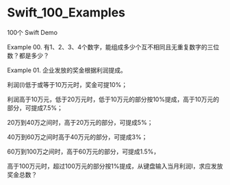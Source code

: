 # Swift_100_Examples

100个 Swift Demo

Example 00.
有1、2、3、4个数字，能组成多少个互不相同且无重复数字的三位数？都是多少？

Example 01.
企业发放的奖金根据利润提成。

利润(I)低于或等于10万元时，奖金可提10%；

利润高于10万元，低于20万元时，低于10万元的部分按10%提成，高于10万元的部分，可提成7.5%；

20万到40万之间时，高于20万元的部分，可提成5%；

40万到60万之间时高于40万元的部分，可提成3%；

60万到100万之间时，高于60万元的部分，可提成1.5%，

高于100万元时，超过100万元的部分按1%提成，从键盘输入当月利润I，求应发放奖金总数？